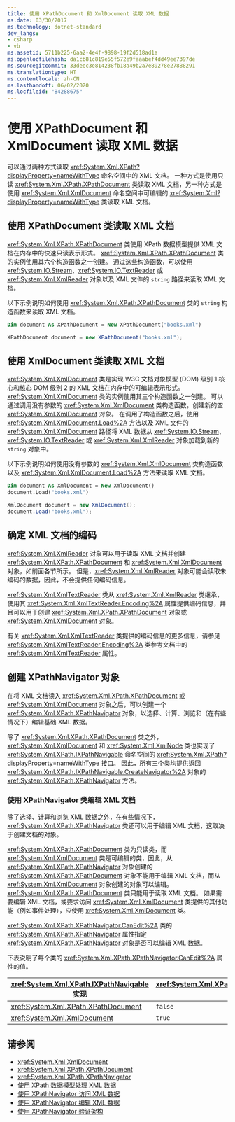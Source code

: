 ```yaml
---
title: 使用 XPathDocument 和 XmlDocument 读取 XML 数据
ms.date: 03/30/2017
ms.technology: dotnet-standard
dev_langs:
- csharp
- vb
ms.assetid: 5711b225-6aa2-4e4f-9898-19f2d518ad1a
ms.openlocfilehash: da1cb81c819e55f572e9faaabef4dd49ee7397de
ms.sourcegitcommit: 33deec3e814238fb18a49b2a7e89278e27888291
ms.translationtype: HT
ms.contentlocale: zh-CN
ms.lasthandoff: 06/02/2020
ms.locfileid: "84288675"
---
```

# <a name="reading-xml-data-using-xpathdocument-and-xmldocument"></a>使用 XPathDocument 和 XmlDocument 读取 XML 数据
可以通过两种方式读取 <xref:System.Xml.XPath?displayProperty=nameWithType> 命名空间中的 XML 文档。 一种方式是使用只读 <xref:System.Xml.XPath.XPathDocument> 类读取 XML 文档，另一种方式是使用 <xref:System.Xml.XmlDocument> 命名空间中可编辑的 <xref:System.Xml?displayProperty=nameWithType> 类读取 XML 文档。  
  
## <a name="reading-xml-documents-using-the-xpathdocument-class"></a>使用 XPathDocument 类读取 XML 文档  
 <xref:System.Xml.XPath.XPathDocument> 类使用 XPath 数据模型提供 XML 文档在内存中的快速只读表示形式。 <xref:System.Xml.XPath.XPathDocument> 类的实例使用其六个构造函数之一创建。 通过这些构造函数，可以使用 <xref:System.IO.Stream>、<xref:System.IO.TextReader> 或 <xref:System.Xml.XmlReader> 对象以及 XML 文件的 `string` 路径来读取 XML 文档。  
  
 以下示例说明如何使用 <xref:System.Xml.XPath.XPathDocument> 类的 `string` 构造函数来读取 XML 文档。  
  
```vb  
Dim document As XPathDocument = New XPathDocument("books.xml")  
```  
  
```csharp  
XPathDocument document = new XPathDocument("books.xml");  
```  
  
## <a name="reading-xml-documents-using-the-xmldocument-class"></a>使用 XmlDocument 类读取 XML 文档  
 <xref:System.Xml.XmlDocument> 类是实现 W3C 文档对象模型 (DOM) 级别 1 核心和核心 DOM 级别 2 的 XML 文档在内存中的可编辑表示形式。 <xref:System.Xml.XmlDocument> 类的实例使用其三个构造函数之一创建。 可以通过调用没有参数的 <xref:System.Xml.XmlDocument> 类构造函数，创建新的空 <xref:System.Xml.XmlDocument> 对象。 在调用了构造函数之后，使用 <xref:System.Xml.XmlDocument.Load%2A> 方法以及 XML 文件的 <xref:System.Xml.XmlDocument> 路径将 XML 数据从 <xref:System.IO.Stream>、<xref:System.IO.TextReader> 或 <xref:System.Xml.XmlReader> 对象加载到新的 `string` 对象中。  
  
 以下示例说明如何使用没有参数的 <xref:System.Xml.XmlDocument> 类构造函数以及 <xref:System.Xml.XmlDocument.Load%2A> 方法来读取 XML 文档。  
  
```vb  
Dim document As XmlDocument = New XmlDocument()  
document.Load("books.xml")  
```  
  
```csharp  
XmlDocument document = new XmlDocument();  
document.Load("books.xml");  
```  
  
## <a name="determining-the-encoding-of-an-xml-document"></a>确定 XML 文档的编码  
 <xref:System.Xml.XmlReader> 对象可以用于读取 XML 文档并创建 <xref:System.Xml.XPath.XPathDocument> 和 <xref:System.Xml.XmlDocument> 对象，如前面各节所示。 但是，<xref:System.Xml.XmlReader> 对象可能会读取未编码的数据，因此，不会提供任何编码信息。  
  
 <xref:System.Xml.XmlTextReader> 类从 <xref:System.Xml.XmlReader> 类继承，使用其 <xref:System.Xml.XmlTextReader.Encoding%2A> 属性提供编码信息，并且可以用于创建 <xref:System.Xml.XPath.XPathDocument> 对象或 <xref:System.Xml.XmlDocument> 对象。  
  
 有关 <xref:System.Xml.XmlTextReader> 类提供的编码信息的更多信息，请参见 <xref:System.Xml.XmlTextReader.Encoding%2A> 类参考文档中的 <xref:System.Xml.XmlTextReader> 属性。  
  
## <a name="creating-xpathnavigator-objects"></a>创建 XPathNavigator 对象  
 在将 XML 文档读入 <xref:System.Xml.XPath.XPathDocument> 或 <xref:System.Xml.XmlDocument> 对象之后，可以创建一个 <xref:System.Xml.XPath.XPathNavigator> 对象，以选择、计算、浏览和（在有些情况下）编辑基础 XML 数据。  
  
 除了 <xref:System.Xml.XPath.XPathDocument> 类之外，<xref:System.Xml.XmlDocument> 和 <xref:System.Xml.XmlNode> 类也实现了 <xref:System.Xml.XPath.IXPathNavigable> 命名空间的 <xref:System.Xml.XPath?displayProperty=nameWithType> 接口。 因此，所有三个类均提供返回 <xref:System.Xml.XPath.IXPathNavigable.CreateNavigator%2A> 对象的 <xref:System.Xml.XPath.XPathNavigator> 方法。  
  
### <a name="editing-xml-documents-using-the-xpathnavigator-class"></a>使用 XPathNavigator 类编辑 XML 文档  
 除了选择、计算和浏览 XML 数据之外，在有些情况下，<xref:System.Xml.XPath.XPathNavigator> 类还可以用于编辑 XML 文档，这取决于创建文档的对象。  
  
 <xref:System.Xml.XPath.XPathDocument> 类为只读类，而 <xref:System.Xml.XmlDocument> 类是可编辑的类，因此，从 <xref:System.Xml.XPath.XPathNavigator> 对象创建的 <xref:System.Xml.XPath.XPathDocument> 对象不能用于编辑 XML 文档，而从 <xref:System.Xml.XmlDocument> 对象创建的对象可以编辑。 <xref:System.Xml.XPath.XPathDocument> 类只能用于读取 XML 文档。 如果需要编辑 XML 文档，或要求访问 <xref:System.Xml.XmlDocument> 类提供的其他功能（例如事件处理），应使用 <xref:System.Xml.XmlDocument> 类。  
  
 <xref:System.Xml.XPath.XPathNavigator.CanEdit%2A> 类的 <xref:System.Xml.XPath.XPathNavigator> 属性指定 <xref:System.Xml.XPath.XPathNavigator> 对象是否可以编辑 XML 数据。  
  
 下表说明了每个类的 <xref:System.Xml.XPath.XPathNavigator.CanEdit%2A> 属性的值。  
  
|<xref:System.Xml.XPath.IXPathNavigable> 实现|<xref:System.Xml.XPath.XPathNavigator.CanEdit%2A> 值|  
|--------------------------------------------------------------------------------------------------------------------------------------------------------------|------------------------------------------------------------------------------------------------------------------------------------------------------------|  
|<xref:System.Xml.XPath.XPathDocument>|`false`|  
|<xref:System.Xml.XmlDocument>|`true`|  
  
## <a name="see-also"></a>请参阅

- <xref:System.Xml.XmlDocument>
- <xref:System.Xml.XPath.XPathDocument>
- <xref:System.Xml.XPath.XPathNavigator>
- [使用 XPath 数据模型处理 XML 数据](process-xml-data-using-the-xpath-data-model.md)
- [使用 XPathNavigator 访问 XML 数据](accessing-xml-data-using-xpathnavigator.md)
- [使用 XPathNavigator 编辑 XML 数据](editing-xml-data-using-xpathnavigator.md)
- [使用 XPathNavigator 验证架构](schema-validation-using-xpathnavigator.md)
